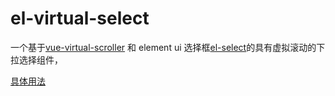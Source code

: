 # el-virtual-select

一个基于[vue-virtual-scroller](https://www.npmjs.com/package/vue-virtual-scroller) 和 element ui 选择框[el-select](https://element.eleme.cn/#/zh-CN/component/select)的具有虚拟滚动的下拉选择组件，

[具体用法](./packages/el-virtual-select/README.md)
